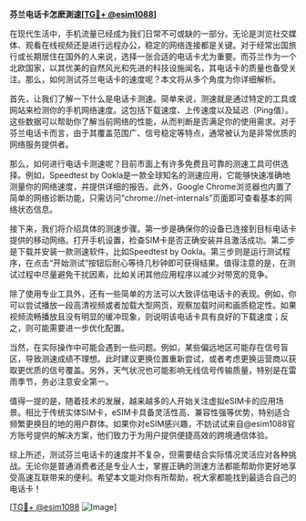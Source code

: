 **芬兰电话卡怎麽測速[[TG💪+ @esim1088](https://t.me/s/esim1088)]**

在现代生活中，手机流量已经成为我们日常不可或缺的一部分。无论是浏览社交媒体、观看在线视频还是进行远程办公，稳定的网络连接都是关键。对于经常出国旅行或长期居住在国外的人来说，选择一张合适的电话卡尤为重要。而芬兰作为一个北欧国家，以其优美的自然风光和先进的科技设施闻名，其电话卡的质量也备受关注。那么，如何测试芬兰电话卡的速度呢？本文将从多个角度为你详细解析。

首先，让我们了解一下什么是电话卡测速。简单来说，测速就是通过特定的工具或网站来检测你的手机网络速度。这包括下载速度、上传速度以及延迟（Ping值）。这些数据可以帮助你了解当前网络的性能，从而判断是否满足你的使用需求。对于芬兰电话卡而言，由于其覆盖范围广、信号稳定等特点，通常被认为是非常优质的网络服务提供者。

那么，如何进行电话卡测速呢？目前市面上有许多免费且可靠的测速工具可供选择。例如，Speedtest by Ookla是一款全球知名的测速应用，它能够快速准确地测量你的网络速度，并提供详细的报告。此外，Google Chrome浏览器也内置了简单的网络诊断功能，只需访问“chrome://net-internals”页面即可查看基本的网络状态信息。

接下来，我们将介绍具体的测速步骤。第一步是确保你的设备已连接到目标电话卡提供的移动网络。打开手机设置，检查SIM卡是否正确安装并且激活成功。第二步是下载并安装一款测速软件，比如Speedtest by Ookla。第三步则是运行测试程序，在点击“开始测试”按钮后耐心等待几秒钟即可获得结果。值得注意的是，在测试过程中尽量避免干扰因素，比如关闭其他应用程序以减少对带宽的竞争。

除了使用专业工具外，还有一些简单的方法可以大致评估电话卡的表现。例如，你可以尝试播放一段高清视频或者加载大型网页，观察加载时间和画质稳定性。如果视频流畅播放且没有明显的缓冲现象，则说明该电话卡具有良好的下载速度；反之，则可能需要进一步优化配置。

当然，在实际操作中可能会遇到一些问题。例如，某些偏远地区可能存在信号盲区，导致测速成绩不理想。此时建议更换位置重新尝试，或者考虑更换运营商以获取更优质的信号覆盖。另外，天气状况也可能影响无线信号传输质量，特别是在雷雨季节，务必注意安全第一。

值得一提的是，随着技术的发展，越来越多的人开始关注虚拟eSIM卡的应用场景。相比于传统实体SIM卡，eSIM卡具备灵活性高、兼容性强等优势，特别适合频繁更换目的地的用户群体。如果你对eSIM感兴趣，不妨试试来自@esim1088官方账号提供的解决方案，他们致力于为用户提供便捷高效的跨境通信体验。

综上所述，测试芬兰电话卡的速度并不复杂，但需要结合实际情况灵活应对各种挑战。无论你是普通消费者还是专业人士，掌握正确的测速方法都能帮助你更好地享受高速互联带来的便利。希望本文能对你有所帮助，祝大家都能找到最适合自己的电话卡！

[[TG💪+ @esim1088](https://t.me/s/esim1088) ![Image](https://i.postimg.cc/4NQfJmqS/Snipaste-2025-05-13-00-14-12.png)]